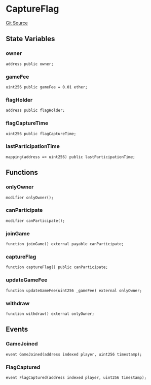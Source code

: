 # CaptureFlag
[Git Source](https://github.com-smastropiero/SherryLabs/sherry-contracts/blob/abea0d8e26a21a2127d6a1d9e961e252da35642b/contracts/examples/CaptureFlag.sol)


## State Variables
### owner

```solidity
address public owner;
```


### gameFee

```solidity
uint256 public gameFee = 0.01 ether;
```


### flagHolder

```solidity
address public flagHolder;
```


### flagCaptureTime

```solidity
uint256 public flagCaptureTime;
```


### lastParticipationTime

```solidity
mapping(address => uint256) public lastParticipationTime;
```


## Functions
### onlyOwner


```solidity
modifier onlyOwner();
```

### canParticipate


```solidity
modifier canParticipate();
```

### joinGame


```solidity
function joinGame() external payable canParticipate;
```

### captureFlag


```solidity
function captureFlag() public canParticipate;
```

### updateGameFee


```solidity
function updateGameFee(uint256 _gameFee) external onlyOwner;
```

### withdraw


```solidity
function withdraw() external onlyOwner;
```

## Events
### GameJoined

```solidity
event GameJoined(address indexed player, uint256 timestamp);
```

### FlagCaptured

```solidity
event FlagCaptured(address indexed player, uint256 timestamp);
```

